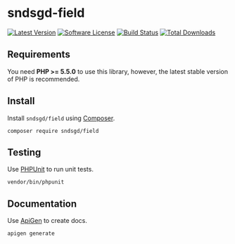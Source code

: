 # sndsgd-field

[![Latest Version](https://img.shields.io/github/release/sndsgd/sndsgd-field.svg?style=flat-square)](https://github.com/sndsgd/sndsgd-field/releases)
[![Software License](https://img.shields.io/badge/license-MIT-brightgreen.svg?style=flat-square)](https://github.com/sndsgd/sndsgd-field/LICENSE)
[![Build Status](https://img.shields.io/travis/sndsgd/sndsgd-field/master.svg?style=flat-square)](https://travis-ci.org/sndsgd/sndsgd-field)
[![Total Downloads](https://img.shields.io/packagist/dt/sndsgd/field.svg?style=flat-square)](https://packagist.org/packages/sndsgd/sndsgd-field)


## Requirements

You need **PHP >= 5.5.0** to use this library, however, the latest stable version of PHP is recommended.


## Install

Install `sndsgd/field` using [Composer](https://getcomposer.org/).

```
composer require sndsgd/field
```

## Testing

Use [PHPUnit](https://phpunit.de/) to run unit tests.

```
vendor/bin/phpunit
```


## Documentation

Use [ApiGen](http://apigen.org/) to create docs.

```
apigen generate
```
